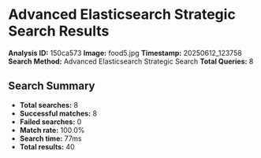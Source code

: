 # Advanced Elasticsearch Strategic Search Results

**Analysis ID:** 150ca573
**Image:** food5.jpg
**Timestamp:** 20250612_123758
**Search Method:** Advanced Elasticsearch Strategic Search
**Total Queries:** 8

## Search Summary

- **Total searches:** 8
- **Successful matches:** 8
- **Failed searches:** 0
- **Match rate:** 100.0%
- **Search time:** 77ms
- **Total results:** 40

